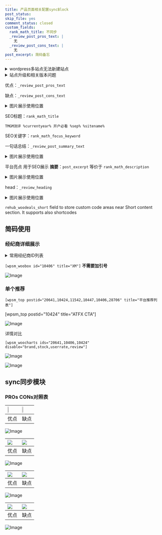 ```yaml
---
title: 产品页面相关配置syncBlock
post_status: 
skip_file: yes
comment_status: closed
custom_fields:
  rank_math_title: 不同步
  _review_post_pros_text: |
    无
  _review_post_cons_text: |
    无
post_excerpt: 简码备忘
---
```

<details><summary>wordpress多站点无法新建站点</summary>

<li>和报错需要清理cookies一样的原因</li>
<li>wp-config.php里面<code>define( 'SUBDOMAIN_INSTALL', false );//子域名安装</code></li>
<li>新建子站点是用<code>define( 'SUBDOMAIN_INSTALL', true);//子域名安装</code> 完成以后，改成<code>false</code></li>
</details>

<details><summary>站点升级和相关版本问题</summary>

<p>wordpress：5.9.9
woocommerce：7.5.1
出现问题的地方：主题选项里面>><strong>Product layout >>compact style</strong></p>
<p>如何出现没有用过的字段 导致无法保存。先导出配置 然后进行修改，后面再次恢复即可。</p>
<p>出现部分字段无法显示时，需要返回默认布局后，对产品进行保存就好了。</p>
<p></p>
</details>

优点：`_review_post_pros_text`

缺点：`_review_post_cons_text`

<details><summary>图片展示使用位置</summary>

<img src="https://prod-files-secure.s3.us-west-2.amazonaws.com/39ed1227-6d7d-4570-be36-9ccd4a2c4241/f51d3d83-55d4-4bdf-9604-f37ec77ab556/Untitled.png?X-Amz-Algorithm=AWS4-HMAC-SHA256&X-Amz-Content-Sha256=UNSIGNED-PAYLOAD&X-Amz-Credential=ASIAZI2LB46656QKN25C%2F20250606%2Fus-west-2%2Fs3%2Faws4_request&X-Amz-Date=20250606T045519Z&X-Amz-Expires=3600&X-Amz-Security-Token=IQoJb3JpZ2luX2VjEH0aCXVzLXdlc3QtMiJHMEUCID7sPIpTv9blVuQsUIvXoUF7%2FE5CjGTxsH%2BBGW12KPPxAiEApMjZmnbqBfkA3R1ugGffO1QVnOa1g%2FCX1s1HHYBlZiIq%2FwMIVhAAGgw2Mzc0MjMxODM4MDUiDNBvqTMN7h4ZoOWEOSrcA18jdB%2Bl9NMxisibcwUknbgsMPUnd3hlXn7Xagmt42u8zShbK6t8SO7gbvkptuL2HvururUYslurkwEJRhRIYxS6rk3u%2FxtKwcVADfL1WsusZfFyDWa2aU1d0OagmD6gpRLTQ9QI%2FT9r1dz9%2Bnzrfj1bwYdmcSnwIatfGF6uAobjMuHs85EzwwAUaBWn0YzldFry%2Bj6%2BhivJev8iPqMnzmO%2BVrRRP4DQ5Jx5UOKmL2ADyPRC88WjdoyZONBFfW1i4ZTHKjmKLv54sCtJ3EfYllGoi%2F3dqAyL72lNgWbwyuVWec8CcTCCCnT1jeLgyj8BAawvqkjywrjYFESoE6nHS1oKu9PPUjwaXHIa%2FI65VU27gHOv9gEuRfRKUhxo%2Fj4%2BHXPXi1hbDPb6DxQYgVqTKOzzkxYFGza4veBgiP7F6K7R19TWf9mzG%2BueGDrtWu%2B8RGkOXlC8nFfcCtp9PXB3tC4ocBJ12EpnhJlmq115cY%2FKo8YsHK6N4FxsiviOiLF%2FVGBA%2FvN7TseI1yAZXaVeNtRVQSdZSqTOh0YCgUWRnAyAyVIqPg3toF7dEw2qk9EFzS66JXyuTnDOEGdN2cWOon%2B77GmN3Qbc4Wcf5VTjHgbNVeGdoQNAgLN46bMdML%2FoicIGOqUBLG0faD5HzYS4j72lnzya25Yx%2FlV9%2BMXVLcqWTmpmnVId7npoBauLsO7ijBnZV3yH8drQGmo21nvsX%2F5u8ttSqjP6WAYoTl00SAHXb8QXdOBian6K5xXBVmZepDo0VKPR2%2BGeOyFVMKIxzZ50RMNJ9rG%2F3aLSLgv02ycaGYoT5MD14ODQDUQIB7qn3%2BnKrBhS7qaTCOFA0nnU9GgcWk00zHj4ttnC&X-Amz-Signature=b7e9c1900dc168c47ee541e2beb94341914ac9d198e54e15fa1a0a6544fe43d8&X-Amz-SignedHeaders=host&x-id=GetObject" alt="Image">
</details>

SEO标题：`rank_math_title`

`TMGM测评 %currentyear% 开户必看 %sep% %sitename%`

SEO关键字：`rank_math_focus_keyword`

一句话总结：`_review_post_summary_text`

<details><summary>图片展示使用位置</summary>

<img src="https://prod-files-secure.s3.us-west-2.amazonaws.com/39ed1227-6d7d-4570-be36-9ccd4a2c4241/4b96a922-296c-4f4e-8630-d1c870cbce01/Untitled.png?X-Amz-Algorithm=AWS4-HMAC-SHA256&X-Amz-Content-Sha256=UNSIGNED-PAYLOAD&X-Amz-Credential=ASIAZI2LB466W5QIW6B2%2F20250606%2Fus-west-2%2Fs3%2Faws4_request&X-Amz-Date=20250606T045519Z&X-Amz-Expires=3600&X-Amz-Security-Token=IQoJb3JpZ2luX2VjEHwaCXVzLXdlc3QtMiJIMEYCIQCXHxI4BCxQERKHc4fQlTU6UaOOR7AaZlMRFvprUsZjzAIhAKT%2BEfJ8jAP9qs72JJwJd3T08Hs5Zyon7tjbQ%2FV4Ho5FKv8DCFUQABoMNjM3NDIzMTgzODA1Igx72Q8468hLFo7WwBEq3AOBGcDQR9mAl5awQIf5ngtOcEOpgmNCJezQFYmr8NhOJwmIOKQ1iYzMzlmiYAhLUFtRdFjKJBgtJJxCcrfLnrkOVAr84D08GjDTv%2BNdOqKUoC3N7OWOhFK69OWCkCY1u%2FKLC3igdgQDZRAKl%2FQv4ai7RWnghfWNhaJdB1wgWW2WSUWekcO4bthBZYDq141I0%2BMoBkFg0WKEQ1pHjRTNPGbhX7vPqzNrnSxFNaAz29CFqHlCR4uoFaVNoDCgboGBwpW47w8CzVVKOx2eBFcUYYkcG1E3e1H15QgKL2LLJuX0vCGKxNJFuhsSCUGpozqXhANyM71X9cq6PC264YC8JnejmHcaEu6GC8ho8ody1Oc7XvtPZGwTZuWk6tlmUbLs5kJNjfnWCroJJVZBCi6oTxExDdYTn8Yg9wr9kcre51JTcpNmn6j8QFWx6IIuT9gAoQxm4ZMfZsafBo8cnZIem%2FwP1e7ybeldj8e4o5l3tQcMLwuM%2FBk1Cp8h6tx5RLbE%2FpPvGG3%2FYuSSCbKl5%2B3Z8cFIYA4uLdFVNoKthW%2FrxCibqGTvx4pKSz2mPQ%2Fs2Uo41UPDTQg4WtcjVo7LJsA6qqF2%2FRW6q7zv%2FodL4KyF7ucGeYk00WGiHsxfo8WVGDDszYnCBjqkAQNFjW3z5YC7rvOItwiUeLcXfCFvpY%2FviTNP%2B520JBPvqyiD%2FMeRzyTs4qa9eo1iZm3c8cscmqoyhpLpg4Dw3rcyMEjDb29FsKXaCa90Cueh6q7Bn3oin%2B%2BWbJu4PIYlYjIf5iBXRDCqdNhOiolgD%2BLuBGBa0%2Fq7kREW45nmLFbIWy8O%2FZT9wrfYU2vPlx8Lz%2BWIw3bjaisertRJB3sqehGk9n7Q&X-Amz-Signature=88a65b262d2088111cb6fa85d91418b7994954f5c0ff918f4d2cb0970a0ab023&X-Amz-SignedHeaders=host&x-id=GetObject" alt="Image">
</details>

平台亮点 用于SEO展示 **摘要**：`post_excerpt`  等价于 `rank_math_description`

<details><summary>图片展示使用位置</summary>

<img src="https://prod-files-secure.s3.us-west-2.amazonaws.com/39ed1227-6d7d-4570-be36-9ccd4a2c4241/1ee11f63-b60a-4dfe-a7a7-d58ff23b5d88/Untitled.png?X-Amz-Algorithm=AWS4-HMAC-SHA256&X-Amz-Content-Sha256=UNSIGNED-PAYLOAD&X-Amz-Credential=ASIAZI2LB4662NHJFS7Q%2F20250606%2Fus-west-2%2Fs3%2Faws4_request&X-Amz-Date=20250606T045519Z&X-Amz-Expires=3600&X-Amz-Security-Token=IQoJb3JpZ2luX2VjEHwaCXVzLXdlc3QtMiJIMEYCIQCQQ32W45IH1Okd8BLSCGx0KvHs2DBwKiYl9O6NvaMaYwIhALVA6nxrIVEhEOAAtm1n6vxV1C4H92wtpSQ20cYmEZcbKv8DCFUQABoMNjM3NDIzMTgzODA1IgxhtkDAhvjj1pk4xF8q3APxP7qsY0loEzcwCgXns3MFwuavDfM03l84T5JXIClfFJLqt1ynom0msT1byVY4YmWPJXHibQ75y2N4%2FMukCfKDVIz7bJYKOPAhQCYSG0pllM7WsB85Ay1iAzlzZmdJv2IB2x0x4GMoT4VQyBEbP4F4sKkuDLuSvgimpi31Zj%2BIMryqZE5X%2FmfEHmjgSWo2eKiRTTkX617eICoH5ouH3ZX7oUIONTuVR9qkkX44fhIH3uldPPRPYGHELl1NDfPtojNqFAJQvgxwGbcCGcGA%2BCBQ3d4YWieKuQaiWDK06DzvlXF9GhF9fRkWU66nPSRMFrp54%2FmdTUfvs2cw8ZU%2FSdx76ldeGSW9RLzGK01MYe4Q6WM60Yai1VGadlaxMnXLsAuXN7VPqNFMF58vo32Lm%2F4wynNwzpqA1ncWzQHT9GXAiiI3FrJa8z5mpXe05nBmlZ6E8kroSWMDFcahB9ezgUqHnRCa2thXsvzLD90f%2FB0eVvtJREigNIEBlfcs8F8548HgAmfLMXj5PMZJI%2Bz98L9iYzq%2FjMTll%2BjSjTrxjmgRlDnQYS38LNHZyZoYOaLJ8hRMyRfYgxyG5PQ%2FirbpbUhKiNEUIYV%2F34qQOqSc%2Fkh55bETtnePhZm0L2DQQjC%2FzYnCBjqkAStbBiNbXRch5FUD3zh7KRjt3fGHEqGEuSt3pAWzBaNBRrztvTKVx9fRNOJ82HbWg5JApEZb7FUv8SbpZnQVX%2BV9%2BAbZ0hN1Zby%2B6QmcsDIg01O%2FbQfdmM2yDI%2BCY0gZE6IHCJPhq%2BNDpL5svt7CGg29st1jt8fAsKOxv%2FpVFZkDFgi3PdsYcuUSHFVS%2BDUSbntCqeiSw5HLdgzvU4KuKx6fbSdv&X-Amz-Signature=5e8c121e76590d985b8c4ea6d3d038dcc2003a0a0ac1b2bfa2ca1218b2251239&X-Amz-SignedHeaders=host&x-id=GetObject" alt="Image">
<img src="https://prod-files-secure.s3.us-west-2.amazonaws.com/39ed1227-6d7d-4570-be36-9ccd4a2c4241/ad4118b5-78d8-4fbe-801e-3b29b5d99c01/Untitled.png?X-Amz-Algorithm=AWS4-HMAC-SHA256&X-Amz-Content-Sha256=UNSIGNED-PAYLOAD&X-Amz-Credential=ASIAZI2LB4662NHJFS7Q%2F20250606%2Fus-west-2%2Fs3%2Faws4_request&X-Amz-Date=20250606T045519Z&X-Amz-Expires=3600&X-Amz-Security-Token=IQoJb3JpZ2luX2VjEHwaCXVzLXdlc3QtMiJIMEYCIQCQQ32W45IH1Okd8BLSCGx0KvHs2DBwKiYl9O6NvaMaYwIhALVA6nxrIVEhEOAAtm1n6vxV1C4H92wtpSQ20cYmEZcbKv8DCFUQABoMNjM3NDIzMTgzODA1IgxhtkDAhvjj1pk4xF8q3APxP7qsY0loEzcwCgXns3MFwuavDfM03l84T5JXIClfFJLqt1ynom0msT1byVY4YmWPJXHibQ75y2N4%2FMukCfKDVIz7bJYKOPAhQCYSG0pllM7WsB85Ay1iAzlzZmdJv2IB2x0x4GMoT4VQyBEbP4F4sKkuDLuSvgimpi31Zj%2BIMryqZE5X%2FmfEHmjgSWo2eKiRTTkX617eICoH5ouH3ZX7oUIONTuVR9qkkX44fhIH3uldPPRPYGHELl1NDfPtojNqFAJQvgxwGbcCGcGA%2BCBQ3d4YWieKuQaiWDK06DzvlXF9GhF9fRkWU66nPSRMFrp54%2FmdTUfvs2cw8ZU%2FSdx76ldeGSW9RLzGK01MYe4Q6WM60Yai1VGadlaxMnXLsAuXN7VPqNFMF58vo32Lm%2F4wynNwzpqA1ncWzQHT9GXAiiI3FrJa8z5mpXe05nBmlZ6E8kroSWMDFcahB9ezgUqHnRCa2thXsvzLD90f%2FB0eVvtJREigNIEBlfcs8F8548HgAmfLMXj5PMZJI%2Bz98L9iYzq%2FjMTll%2BjSjTrxjmgRlDnQYS38LNHZyZoYOaLJ8hRMyRfYgxyG5PQ%2FirbpbUhKiNEUIYV%2F34qQOqSc%2Fkh55bETtnePhZm0L2DQQjC%2FzYnCBjqkAStbBiNbXRch5FUD3zh7KRjt3fGHEqGEuSt3pAWzBaNBRrztvTKVx9fRNOJ82HbWg5JApEZb7FUv8SbpZnQVX%2BV9%2BAbZ0hN1Zby%2B6QmcsDIg01O%2FbQfdmM2yDI%2BCY0gZE6IHCJPhq%2BNDpL5svt7CGg29st1jt8fAsKOxv%2FpVFZkDFgi3PdsYcuUSHFVS%2BDUSbntCqeiSw5HLdgzvU4KuKx6fbSdv&X-Amz-Signature=8f4716504174ea1bb6de5985df9c5023beabfeeab877421b4c453fdb20cc0020&X-Amz-SignedHeaders=host&x-id=GetObject" alt="Image">
<img src="https://prod-files-secure.s3.us-west-2.amazonaws.com/39ed1227-6d7d-4570-be36-9ccd4a2c4241/a38cf7c9-a79c-4b64-9e94-13589fe0758b/Untitled.png?X-Amz-Algorithm=AWS4-HMAC-SHA256&X-Amz-Content-Sha256=UNSIGNED-PAYLOAD&X-Amz-Credential=ASIAZI2LB4662NHJFS7Q%2F20250606%2Fus-west-2%2Fs3%2Faws4_request&X-Amz-Date=20250606T045519Z&X-Amz-Expires=3600&X-Amz-Security-Token=IQoJb3JpZ2luX2VjEHwaCXVzLXdlc3QtMiJIMEYCIQCQQ32W45IH1Okd8BLSCGx0KvHs2DBwKiYl9O6NvaMaYwIhALVA6nxrIVEhEOAAtm1n6vxV1C4H92wtpSQ20cYmEZcbKv8DCFUQABoMNjM3NDIzMTgzODA1IgxhtkDAhvjj1pk4xF8q3APxP7qsY0loEzcwCgXns3MFwuavDfM03l84T5JXIClfFJLqt1ynom0msT1byVY4YmWPJXHibQ75y2N4%2FMukCfKDVIz7bJYKOPAhQCYSG0pllM7WsB85Ay1iAzlzZmdJv2IB2x0x4GMoT4VQyBEbP4F4sKkuDLuSvgimpi31Zj%2BIMryqZE5X%2FmfEHmjgSWo2eKiRTTkX617eICoH5ouH3ZX7oUIONTuVR9qkkX44fhIH3uldPPRPYGHELl1NDfPtojNqFAJQvgxwGbcCGcGA%2BCBQ3d4YWieKuQaiWDK06DzvlXF9GhF9fRkWU66nPSRMFrp54%2FmdTUfvs2cw8ZU%2FSdx76ldeGSW9RLzGK01MYe4Q6WM60Yai1VGadlaxMnXLsAuXN7VPqNFMF58vo32Lm%2F4wynNwzpqA1ncWzQHT9GXAiiI3FrJa8z5mpXe05nBmlZ6E8kroSWMDFcahB9ezgUqHnRCa2thXsvzLD90f%2FB0eVvtJREigNIEBlfcs8F8548HgAmfLMXj5PMZJI%2Bz98L9iYzq%2FjMTll%2BjSjTrxjmgRlDnQYS38LNHZyZoYOaLJ8hRMyRfYgxyG5PQ%2FirbpbUhKiNEUIYV%2F34qQOqSc%2Fkh55bETtnePhZm0L2DQQjC%2FzYnCBjqkAStbBiNbXRch5FUD3zh7KRjt3fGHEqGEuSt3pAWzBaNBRrztvTKVx9fRNOJ82HbWg5JApEZb7FUv8SbpZnQVX%2BV9%2BAbZ0hN1Zby%2B6QmcsDIg01O%2FbQfdmM2yDI%2BCY0gZE6IHCJPhq%2BNDpL5svt7CGg29st1jt8fAsKOxv%2FpVFZkDFgi3PdsYcuUSHFVS%2BDUSbntCqeiSw5HLdgzvU4KuKx6fbSdv&X-Amz-Signature=c1ab4742610997bec0d89ec37e81fecb9073e9887024a49967d1516a63d008e8&X-Amz-SignedHeaders=host&x-id=GetObject" alt="Image">
<img src="https://prod-files-secure.s3.us-west-2.amazonaws.com/39ed1227-6d7d-4570-be36-9ccd4a2c4241/7da6fc1e-d2ac-42ae-8c75-cb5749aa18f6/Untitled.png?X-Amz-Algorithm=AWS4-HMAC-SHA256&X-Amz-Content-Sha256=UNSIGNED-PAYLOAD&X-Amz-Credential=ASIAZI2LB4662NHJFS7Q%2F20250606%2Fus-west-2%2Fs3%2Faws4_request&X-Amz-Date=20250606T045519Z&X-Amz-Expires=3600&X-Amz-Security-Token=IQoJb3JpZ2luX2VjEHwaCXVzLXdlc3QtMiJIMEYCIQCQQ32W45IH1Okd8BLSCGx0KvHs2DBwKiYl9O6NvaMaYwIhALVA6nxrIVEhEOAAtm1n6vxV1C4H92wtpSQ20cYmEZcbKv8DCFUQABoMNjM3NDIzMTgzODA1IgxhtkDAhvjj1pk4xF8q3APxP7qsY0loEzcwCgXns3MFwuavDfM03l84T5JXIClfFJLqt1ynom0msT1byVY4YmWPJXHibQ75y2N4%2FMukCfKDVIz7bJYKOPAhQCYSG0pllM7WsB85Ay1iAzlzZmdJv2IB2x0x4GMoT4VQyBEbP4F4sKkuDLuSvgimpi31Zj%2BIMryqZE5X%2FmfEHmjgSWo2eKiRTTkX617eICoH5ouH3ZX7oUIONTuVR9qkkX44fhIH3uldPPRPYGHELl1NDfPtojNqFAJQvgxwGbcCGcGA%2BCBQ3d4YWieKuQaiWDK06DzvlXF9GhF9fRkWU66nPSRMFrp54%2FmdTUfvs2cw8ZU%2FSdx76ldeGSW9RLzGK01MYe4Q6WM60Yai1VGadlaxMnXLsAuXN7VPqNFMF58vo32Lm%2F4wynNwzpqA1ncWzQHT9GXAiiI3FrJa8z5mpXe05nBmlZ6E8kroSWMDFcahB9ezgUqHnRCa2thXsvzLD90f%2FB0eVvtJREigNIEBlfcs8F8548HgAmfLMXj5PMZJI%2Bz98L9iYzq%2FjMTll%2BjSjTrxjmgRlDnQYS38LNHZyZoYOaLJ8hRMyRfYgxyG5PQ%2FirbpbUhKiNEUIYV%2F34qQOqSc%2Fkh55bETtnePhZm0L2DQQjC%2FzYnCBjqkAStbBiNbXRch5FUD3zh7KRjt3fGHEqGEuSt3pAWzBaNBRrztvTKVx9fRNOJ82HbWg5JApEZb7FUv8SbpZnQVX%2BV9%2BAbZ0hN1Zby%2B6QmcsDIg01O%2FbQfdmM2yDI%2BCY0gZE6IHCJPhq%2BNDpL5svt7CGg29st1jt8fAsKOxv%2FpVFZkDFgi3PdsYcuUSHFVS%2BDUSbntCqeiSw5HLdgzvU4KuKx6fbSdv&X-Amz-Signature=898001461b966d10556e37df8f6c57263cd10c1c2e66445f914def975a447b54&X-Amz-SignedHeaders=host&x-id=GetObject" alt="Image">
<img src="https://prod-files-secure.s3.us-west-2.amazonaws.com/39ed1227-6d7d-4570-be36-9ccd4a2c4241/7e97f40a-eaee-47f5-b2f9-475f96808fa7/Untitled.png?X-Amz-Algorithm=AWS4-HMAC-SHA256&X-Amz-Content-Sha256=UNSIGNED-PAYLOAD&X-Amz-Credential=ASIAZI2LB4662NHJFS7Q%2F20250606%2Fus-west-2%2Fs3%2Faws4_request&X-Amz-Date=20250606T045519Z&X-Amz-Expires=3600&X-Amz-Security-Token=IQoJb3JpZ2luX2VjEHwaCXVzLXdlc3QtMiJIMEYCIQCQQ32W45IH1Okd8BLSCGx0KvHs2DBwKiYl9O6NvaMaYwIhALVA6nxrIVEhEOAAtm1n6vxV1C4H92wtpSQ20cYmEZcbKv8DCFUQABoMNjM3NDIzMTgzODA1IgxhtkDAhvjj1pk4xF8q3APxP7qsY0loEzcwCgXns3MFwuavDfM03l84T5JXIClfFJLqt1ynom0msT1byVY4YmWPJXHibQ75y2N4%2FMukCfKDVIz7bJYKOPAhQCYSG0pllM7WsB85Ay1iAzlzZmdJv2IB2x0x4GMoT4VQyBEbP4F4sKkuDLuSvgimpi31Zj%2BIMryqZE5X%2FmfEHmjgSWo2eKiRTTkX617eICoH5ouH3ZX7oUIONTuVR9qkkX44fhIH3uldPPRPYGHELl1NDfPtojNqFAJQvgxwGbcCGcGA%2BCBQ3d4YWieKuQaiWDK06DzvlXF9GhF9fRkWU66nPSRMFrp54%2FmdTUfvs2cw8ZU%2FSdx76ldeGSW9RLzGK01MYe4Q6WM60Yai1VGadlaxMnXLsAuXN7VPqNFMF58vo32Lm%2F4wynNwzpqA1ncWzQHT9GXAiiI3FrJa8z5mpXe05nBmlZ6E8kroSWMDFcahB9ezgUqHnRCa2thXsvzLD90f%2FB0eVvtJREigNIEBlfcs8F8548HgAmfLMXj5PMZJI%2Bz98L9iYzq%2FjMTll%2BjSjTrxjmgRlDnQYS38LNHZyZoYOaLJ8hRMyRfYgxyG5PQ%2FirbpbUhKiNEUIYV%2F34qQOqSc%2Fkh55bETtnePhZm0L2DQQjC%2FzYnCBjqkAStbBiNbXRch5FUD3zh7KRjt3fGHEqGEuSt3pAWzBaNBRrztvTKVx9fRNOJ82HbWg5JApEZb7FUv8SbpZnQVX%2BV9%2BAbZ0hN1Zby%2B6QmcsDIg01O%2FbQfdmM2yDI%2BCY0gZE6IHCJPhq%2BNDpL5svt7CGg29st1jt8fAsKOxv%2FpVFZkDFgi3PdsYcuUSHFVS%2BDUSbntCqeiSw5HLdgzvU4KuKx6fbSdv&X-Amz-Signature=630995eb4c15ac880f1b990f5347cd3946d5c1e212d1d7bf1cf0fd74cf283d59&X-Amz-SignedHeaders=host&x-id=GetObject" alt="Image">
</details>

head：`_review_heading`

<details><summary>图片展示使用位置</summary>

<img src="https://prod-files-secure.s3.us-west-2.amazonaws.com/39ed1227-6d7d-4570-be36-9ccd4a2c4241/3a4650ad-9887-415c-889a-edd51fa54f27/Untitled.png?X-Amz-Algorithm=AWS4-HMAC-SHA256&X-Amz-Content-Sha256=UNSIGNED-PAYLOAD&X-Amz-Credential=ASIAZI2LB466YGUCVBPK%2F20250606%2Fus-west-2%2Fs3%2Faws4_request&X-Amz-Date=20250606T045521Z&X-Amz-Expires=3600&X-Amz-Security-Token=IQoJb3JpZ2luX2VjEH0aCXVzLXdlc3QtMiJIMEYCIQCbdOfNeqQoomrW5sI9VqdUkZ3EOxONvYVLLDyENFVgQAIhAPOg1fNcR04ww4ShBxTP631Fvq%2Bsohzut5ETFUjik4d4Kv8DCFYQABoMNjM3NDIzMTgzODA1IgyX%2FiETpSZsgte7LC4q3APSAyhMS%2Bhj%2FqlkZwZsppj4GkkE5HWcFGXFYPrLvIFTr8gr%2BwwygldDgtFJ%2B0siqY6qSaif1tBGPcghp05FLmL%2FazNgVXdTYefup4rabMjVpaY6xqDbNMBzUBagtOnNS2boZbjSgbxA143%2FQNWBPsdfkWjJocENygFyuoLHqGrO7GinAkIkpVAUlxwLTIQ8c8PbkFKX1gM0TJJOvV%2FoO6deHB4dx03zn3YxVlrPKzwqBVavwjoiP9CESvuSc7lmWh%2FQD6s%2BQh%2F2bA9QMbMM8xmBg4rbXE09TBL1WHRLS2PkFPb%2FV2g%2B2fcAGghFxH7utGSBAjIjU%2BrSsiyhHwHgsH0U8JbNcfl%2BAN0tJ2pcV1906vUJT%2BJbH4CQPMSR7as9PWRD0STtNS9id6jp3S3jqYaw9U7%2Bt6j0qUQ200FctR0liYUaWrsbfkr0NFaAja5264CqvFZZBhKrKwYGfrrfZI96gugkvWVNZL7gHPEJBypUFFk6THLD9%2BzQdJ6tYxhgHAVW7defDRIXC8XpZAe%2FiR2454PRLJr7C8cccj%2BWuBOZuxSNoePCNo5l1XoRpghRo0RnTiyFGwiwRLHkIgwXhG6wnhhjEQ%2FKu2pDrSedewLF8Bx5Dpeao%2BUUsrGwMDCl6InCBjqkAY7%2BHclr9%2BgayOJKIKjtJkljma43XPfsXIMGmuHzGXf%2B8%2FwTzlHXOvJGe9r8%2FQwaQ5XfL7YFxbJXD8vRH8Ov3jlaGuB1UTK9wmNUChrGImMU4AgEpdDltSbibWtLZn1x3lCnzPwtbF5Mv8MBzWs6%2BurRf2Nn88bLKjcEVQ6lRapMpKjW6KRjRRA5t8XW1U%2FjdTKZIniAPDRDK6mZkiYvftEEYISa&X-Amz-Signature=a0c457f90477735427605ee96b9d957f5746e102346312f1a3a32c2fe5b3ffe1&X-Amz-SignedHeaders=host&x-id=GetObject" alt="Image">
</details>

`rehub_woodeals_short`	field to store custom code areas near Short content section. It supports also shortcodes



## 简码使用

### 经纪商详细展示

<details><summary>常用经纪商ID列表</summary>

<pre><code class="php">嘉盛 ===> 20641  [wpsm_woobox id="20641" title="嘉盛"]
易信easymarkets ===> 11542  [wpsm_woobox id="11542" title="易信easymarkets"]
ATFX外汇 ===> 10424  [wpsm_woobox id="10424" title="ATFX"]
XM ===> 10406  [wpsm_woobox id="10406" title="XM"]
TMGM ===> 29622  [wpsm_woobox id="29622" title="TMGM"]
HYCM ===> 10447  [wpsm_woobox id="10447" title="HYCM"]
fpmarkets澳福外汇 ===> 20639  [wpsm_woobox id="20639" title="fpmarkets澳福外汇"]</code></pre>
</details>

`[wpsm_woobox id="10406" title="XM"]` **不需要加引号**

![Image](https://prod-files-secure.s3.us-west-2.amazonaws.com/39ed1227-6d7d-4570-be36-9ccd4a2c4241/4f898f9d-0fa7-4e43-acd3-ac6bc7be575a/Untitled.png?X-Amz-Algorithm=AWS4-HMAC-SHA256&X-Amz-Content-Sha256=UNSIGNED-PAYLOAD&X-Amz-Credential=ASIAZI2LB466XJ5OQ2YH%2F20250606%2Fus-west-2%2Fs3%2Faws4_request&X-Amz-Date=20250606T045517Z&X-Amz-Expires=3600&X-Amz-Security-Token=IQoJb3JpZ2luX2VjEH0aCXVzLXdlc3QtMiJHMEUCIHu0XLjVujimxTDZCLX%2F4QNdCWosQ5UtCV1eJzprc%2FVkAiEA4YeJ8RooR%2BbO9jDxbT4Zwv1VQ0Dt9Zm0qNFHv66N9Ksq%2FwMIVhAAGgw2Mzc0MjMxODM4MDUiDHgnbPK6VT7Xn%2Fh5VCrcA37rTuHobBSxwSM8ar%2B5d1AbP3sB2fhMbY0qXuh7Bk7hysd0AE16cdCVxDzk2QHe7cPk5rZDu3eGWC776a%2FIfoTJi7PJNS9B1%2FySLgY1bSVJ8xAohynnVBLr6LzoWf0QhvRyCOmre5w1ai9QUTRrmdAUKCetcFgoRXXirG1mZ06Mnhh5XtLA%2BNNBGfM99ceOZoofwlmPLkvpi3DR%2BOoKYVbrTnT1nx6deu2pTyxq2cxNKeytCsZroUcDAiSjDVZq5Pz1gCR50pFszcQi1j0k%2BuWG6rRxM4wfSqdVZ6IxcNeDA8siP7jdcLHFrbsMkD2mPTrQodENDypjEa1PYNPNOTRNvqogLArnBcDOF4vHRX1hor81lfP%2Fn9EUP4fU%2Ftsz5RKfqr%2FeIFu%2FTYBSszhF0mIibjsjnUVZr6s%2Bajm6VmLSBtJcxOlxCewEixarp%2F3EqNSbYTmfzYHIp38PDwYgEN86KWwijxsNTcU0FbUMPvlZO7zFzYKDixCGPbklTFJ1E%2F3H0iF5y7hansxiKNF9lk7flcffFOjYnrIG02HXK9rXIk%2Fd7vmjKry%2FUJX3%2BeHaxs76SgD7Hg2DSjjR0BRAhBNIvNdVCfOxyi8SeLfyjCz72CrAtmFiGMm8Y9M%2BML%2FoicIGOqUBXCTvf9W5NpMDo%2BdTKFrv6dMkR%2BYzzXDpGlt0Gn507DpfI72VE3r%2F5XV6o3GKzmh8OUPaufOa1KTR%2FmOhLbG2u3CZyiM2rwuOWa%2BYJ6xZfxI49tN7Grr9V04nUxEBeK8q%2FnxgdeKpjxIhE7Ura0Lv88Xu1GQU4AjZYRNFDVi7sOP6JLpFKbso57q9EduWlQjIUY9XFu3%2FCWvywUeexP755jPRaus7&X-Amz-Signature=b129406522d9cf98cfc3030ea7a834ca3e364598765c8bbb2e096b6757edb6fc&X-Amz-SignedHeaders=host&x-id=GetObject)

### 单个推荐
`[wpsm_top postid="20641,10424,11542,10447,10406,28706" title="平台推荐列表"]`

[wpsm_top postid="10424" title="ATFX CTA"]

![Image](https://prod-files-secure.s3.us-west-2.amazonaws.com/39ed1227-6d7d-4570-be36-9ccd4a2c4241/5ac620dc-51a8-48b6-b55d-91f47299193c/Untitled.png?X-Amz-Algorithm=AWS4-HMAC-SHA256&X-Amz-Content-Sha256=UNSIGNED-PAYLOAD&X-Amz-Credential=ASIAZI2LB466XJ5OQ2YH%2F20250606%2Fus-west-2%2Fs3%2Faws4_request&X-Amz-Date=20250606T045517Z&X-Amz-Expires=3600&X-Amz-Security-Token=IQoJb3JpZ2luX2VjEH0aCXVzLXdlc3QtMiJHMEUCIHu0XLjVujimxTDZCLX%2F4QNdCWosQ5UtCV1eJzprc%2FVkAiEA4YeJ8RooR%2BbO9jDxbT4Zwv1VQ0Dt9Zm0qNFHv66N9Ksq%2FwMIVhAAGgw2Mzc0MjMxODM4MDUiDHgnbPK6VT7Xn%2Fh5VCrcA37rTuHobBSxwSM8ar%2B5d1AbP3sB2fhMbY0qXuh7Bk7hysd0AE16cdCVxDzk2QHe7cPk5rZDu3eGWC776a%2FIfoTJi7PJNS9B1%2FySLgY1bSVJ8xAohynnVBLr6LzoWf0QhvRyCOmre5w1ai9QUTRrmdAUKCetcFgoRXXirG1mZ06Mnhh5XtLA%2BNNBGfM99ceOZoofwlmPLkvpi3DR%2BOoKYVbrTnT1nx6deu2pTyxq2cxNKeytCsZroUcDAiSjDVZq5Pz1gCR50pFszcQi1j0k%2BuWG6rRxM4wfSqdVZ6IxcNeDA8siP7jdcLHFrbsMkD2mPTrQodENDypjEa1PYNPNOTRNvqogLArnBcDOF4vHRX1hor81lfP%2Fn9EUP4fU%2Ftsz5RKfqr%2FeIFu%2FTYBSszhF0mIibjsjnUVZr6s%2Bajm6VmLSBtJcxOlxCewEixarp%2F3EqNSbYTmfzYHIp38PDwYgEN86KWwijxsNTcU0FbUMPvlZO7zFzYKDixCGPbklTFJ1E%2F3H0iF5y7hansxiKNF9lk7flcffFOjYnrIG02HXK9rXIk%2Fd7vmjKry%2FUJX3%2BeHaxs76SgD7Hg2DSjjR0BRAhBNIvNdVCfOxyi8SeLfyjCz72CrAtmFiGMm8Y9M%2BML%2FoicIGOqUBXCTvf9W5NpMDo%2BdTKFrv6dMkR%2BYzzXDpGlt0Gn507DpfI72VE3r%2F5XV6o3GKzmh8OUPaufOa1KTR%2FmOhLbG2u3CZyiM2rwuOWa%2BYJ6xZfxI49tN7Grr9V04nUxEBeK8q%2FnxgdeKpjxIhE7Ura0Lv88Xu1GQU4AjZYRNFDVi7sOP6JLpFKbso57q9EduWlQjIUY9XFu3%2FCWvywUeexP755jPRaus7&X-Amz-Signature=b2411878f4224791034a78afc7fdb5c4015393e2a7f5a71ae050716649c7764d&X-Amz-SignedHeaders=host&x-id=GetObject)

详情对比

`[wpsm_woocharts ids="20641,10406,10424" disable="brand,stock,userrate,review"]`

![Image](https://prod-files-secure.s3.us-west-2.amazonaws.com/39ed1227-6d7d-4570-be36-9ccd4a2c4241/bf3ba45f-b9f3-4295-8aef-b4a495fd25f4/Untitled.png?X-Amz-Algorithm=AWS4-HMAC-SHA256&X-Amz-Content-Sha256=UNSIGNED-PAYLOAD&X-Amz-Credential=ASIAZI2LB466XJ5OQ2YH%2F20250606%2Fus-west-2%2Fs3%2Faws4_request&X-Amz-Date=20250606T045517Z&X-Amz-Expires=3600&X-Amz-Security-Token=IQoJb3JpZ2luX2VjEH0aCXVzLXdlc3QtMiJHMEUCIHu0XLjVujimxTDZCLX%2F4QNdCWosQ5UtCV1eJzprc%2FVkAiEA4YeJ8RooR%2BbO9jDxbT4Zwv1VQ0Dt9Zm0qNFHv66N9Ksq%2FwMIVhAAGgw2Mzc0MjMxODM4MDUiDHgnbPK6VT7Xn%2Fh5VCrcA37rTuHobBSxwSM8ar%2B5d1AbP3sB2fhMbY0qXuh7Bk7hysd0AE16cdCVxDzk2QHe7cPk5rZDu3eGWC776a%2FIfoTJi7PJNS9B1%2FySLgY1bSVJ8xAohynnVBLr6LzoWf0QhvRyCOmre5w1ai9QUTRrmdAUKCetcFgoRXXirG1mZ06Mnhh5XtLA%2BNNBGfM99ceOZoofwlmPLkvpi3DR%2BOoKYVbrTnT1nx6deu2pTyxq2cxNKeytCsZroUcDAiSjDVZq5Pz1gCR50pFszcQi1j0k%2BuWG6rRxM4wfSqdVZ6IxcNeDA8siP7jdcLHFrbsMkD2mPTrQodENDypjEa1PYNPNOTRNvqogLArnBcDOF4vHRX1hor81lfP%2Fn9EUP4fU%2Ftsz5RKfqr%2FeIFu%2FTYBSszhF0mIibjsjnUVZr6s%2Bajm6VmLSBtJcxOlxCewEixarp%2F3EqNSbYTmfzYHIp38PDwYgEN86KWwijxsNTcU0FbUMPvlZO7zFzYKDixCGPbklTFJ1E%2F3H0iF5y7hansxiKNF9lk7flcffFOjYnrIG02HXK9rXIk%2Fd7vmjKry%2FUJX3%2BeHaxs76SgD7Hg2DSjjR0BRAhBNIvNdVCfOxyi8SeLfyjCz72CrAtmFiGMm8Y9M%2BML%2FoicIGOqUBXCTvf9W5NpMDo%2BdTKFrv6dMkR%2BYzzXDpGlt0Gn507DpfI72VE3r%2F5XV6o3GKzmh8OUPaufOa1KTR%2FmOhLbG2u3CZyiM2rwuOWa%2BYJ6xZfxI49tN7Grr9V04nUxEBeK8q%2FnxgdeKpjxIhE7Ura0Lv88Xu1GQU4AjZYRNFDVi7sOP6JLpFKbso57q9EduWlQjIUY9XFu3%2FCWvywUeexP755jPRaus7&X-Amz-Signature=6aac4dd484c404c0d5f0235b521dc19d60fe2180fd94844d96e3d4fab520485e&X-Amz-SignedHeaders=host&x-id=GetObject)

![Image](https://prod-files-secure.s3.us-west-2.amazonaws.com/39ed1227-6d7d-4570-be36-9ccd4a2c4241/30bc56ef-f383-4b48-9768-2ebc9e436ec0/Untitled.png?X-Amz-Algorithm=AWS4-HMAC-SHA256&X-Amz-Content-Sha256=UNSIGNED-PAYLOAD&X-Amz-Credential=ASIAZI2LB466XJ5OQ2YH%2F20250606%2Fus-west-2%2Fs3%2Faws4_request&X-Amz-Date=20250606T045517Z&X-Amz-Expires=3600&X-Amz-Security-Token=IQoJb3JpZ2luX2VjEH0aCXVzLXdlc3QtMiJHMEUCIHu0XLjVujimxTDZCLX%2F4QNdCWosQ5UtCV1eJzprc%2FVkAiEA4YeJ8RooR%2BbO9jDxbT4Zwv1VQ0Dt9Zm0qNFHv66N9Ksq%2FwMIVhAAGgw2Mzc0MjMxODM4MDUiDHgnbPK6VT7Xn%2Fh5VCrcA37rTuHobBSxwSM8ar%2B5d1AbP3sB2fhMbY0qXuh7Bk7hysd0AE16cdCVxDzk2QHe7cPk5rZDu3eGWC776a%2FIfoTJi7PJNS9B1%2FySLgY1bSVJ8xAohynnVBLr6LzoWf0QhvRyCOmre5w1ai9QUTRrmdAUKCetcFgoRXXirG1mZ06Mnhh5XtLA%2BNNBGfM99ceOZoofwlmPLkvpi3DR%2BOoKYVbrTnT1nx6deu2pTyxq2cxNKeytCsZroUcDAiSjDVZq5Pz1gCR50pFszcQi1j0k%2BuWG6rRxM4wfSqdVZ6IxcNeDA8siP7jdcLHFrbsMkD2mPTrQodENDypjEa1PYNPNOTRNvqogLArnBcDOF4vHRX1hor81lfP%2Fn9EUP4fU%2Ftsz5RKfqr%2FeIFu%2FTYBSszhF0mIibjsjnUVZr6s%2Bajm6VmLSBtJcxOlxCewEixarp%2F3EqNSbYTmfzYHIp38PDwYgEN86KWwijxsNTcU0FbUMPvlZO7zFzYKDixCGPbklTFJ1E%2F3H0iF5y7hansxiKNF9lk7flcffFOjYnrIG02HXK9rXIk%2Fd7vmjKry%2FUJX3%2BeHaxs76SgD7Hg2DSjjR0BRAhBNIvNdVCfOxyi8SeLfyjCz72CrAtmFiGMm8Y9M%2BML%2FoicIGOqUBXCTvf9W5NpMDo%2BdTKFrv6dMkR%2BYzzXDpGlt0Gn507DpfI72VE3r%2F5XV6o3GKzmh8OUPaufOa1KTR%2FmOhLbG2u3CZyiM2rwuOWa%2BYJ6xZfxI49tN7Grr9V04nUxEBeK8q%2FnxgdeKpjxIhE7Ura0Lv88Xu1GQU4AjZYRNFDVi7sOP6JLpFKbso57q9EduWlQjIUY9XFu3%2FCWvywUeexP755jPRaus7&X-Amz-Signature=e4b0e6552a03801e3c73c92e877e651dadbde2c2fba2062ce56134c4e676483f&X-Amz-SignedHeaders=host&x-id=GetObject)

## sync同步模块

### PROs CONs对照表

| <img src="https://cdn.ifttt.fun/gh/jarlin8/OSS@main/icons/customize/pros.svg" height="auto" width="37.3%"> | <img src="https://cdn.ifttt.fun/gh/jarlin8/OSS@main/icons/customize/cons.svg" height="auto" width="28.8%"> |
| :--- | :--- |
| 优点 | 缺点 |

![Image](https://prod-files-secure.s3.us-west-2.amazonaws.com/39ed1227-6d7d-4570-be36-9ccd4a2c4241/8742b755-dfb5-4004-9a5f-d6e561664bd8/Untitled.png?X-Amz-Algorithm=AWS4-HMAC-SHA256&X-Amz-Content-Sha256=UNSIGNED-PAYLOAD&X-Amz-Credential=ASIAZI2LB466XJ5OQ2YH%2F20250606%2Fus-west-2%2Fs3%2Faws4_request&X-Amz-Date=20250606T045517Z&X-Amz-Expires=3600&X-Amz-Security-Token=IQoJb3JpZ2luX2VjEH0aCXVzLXdlc3QtMiJHMEUCIHu0XLjVujimxTDZCLX%2F4QNdCWosQ5UtCV1eJzprc%2FVkAiEA4YeJ8RooR%2BbO9jDxbT4Zwv1VQ0Dt9Zm0qNFHv66N9Ksq%2FwMIVhAAGgw2Mzc0MjMxODM4MDUiDHgnbPK6VT7Xn%2Fh5VCrcA37rTuHobBSxwSM8ar%2B5d1AbP3sB2fhMbY0qXuh7Bk7hysd0AE16cdCVxDzk2QHe7cPk5rZDu3eGWC776a%2FIfoTJi7PJNS9B1%2FySLgY1bSVJ8xAohynnVBLr6LzoWf0QhvRyCOmre5w1ai9QUTRrmdAUKCetcFgoRXXirG1mZ06Mnhh5XtLA%2BNNBGfM99ceOZoofwlmPLkvpi3DR%2BOoKYVbrTnT1nx6deu2pTyxq2cxNKeytCsZroUcDAiSjDVZq5Pz1gCR50pFszcQi1j0k%2BuWG6rRxM4wfSqdVZ6IxcNeDA8siP7jdcLHFrbsMkD2mPTrQodENDypjEa1PYNPNOTRNvqogLArnBcDOF4vHRX1hor81lfP%2Fn9EUP4fU%2Ftsz5RKfqr%2FeIFu%2FTYBSszhF0mIibjsjnUVZr6s%2Bajm6VmLSBtJcxOlxCewEixarp%2F3EqNSbYTmfzYHIp38PDwYgEN86KWwijxsNTcU0FbUMPvlZO7zFzYKDixCGPbklTFJ1E%2F3H0iF5y7hansxiKNF9lk7flcffFOjYnrIG02HXK9rXIk%2Fd7vmjKry%2FUJX3%2BeHaxs76SgD7Hg2DSjjR0BRAhBNIvNdVCfOxyi8SeLfyjCz72CrAtmFiGMm8Y9M%2BML%2FoicIGOqUBXCTvf9W5NpMDo%2BdTKFrv6dMkR%2BYzzXDpGlt0Gn507DpfI72VE3r%2F5XV6o3GKzmh8OUPaufOa1KTR%2FmOhLbG2u3CZyiM2rwuOWa%2BYJ6xZfxI49tN7Grr9V04nUxEBeK8q%2FnxgdeKpjxIhE7Ura0Lv88Xu1GQU4AjZYRNFDVi7sOP6JLpFKbso57q9EduWlQjIUY9XFu3%2FCWvywUeexP755jPRaus7&X-Amz-Signature=008f169cbebbcad7482f633c1572c02022944d04f83cc4953a21626c1920e811&X-Amz-SignedHeaders=host&x-id=GetObject)

| <img src="https://cdn.ifttt.fun/gh/jarlin8/OSS@main/icons/customize/pros1.svg" height="auto"> | <img src="https://cdn.ifttt.fun/gh/jarlin8/OSS@main/icons/customize/cons1.svg" height="auto"> |
| :--- | :--- |
| 优点 | 缺点 |

![Image](https://prod-files-secure.s3.us-west-2.amazonaws.com/39ed1227-6d7d-4570-be36-9ccd4a2c4241/806358f8-c9c4-4e17-bb35-c6c76a5397a5/Untitled.png?X-Amz-Algorithm=AWS4-HMAC-SHA256&X-Amz-Content-Sha256=UNSIGNED-PAYLOAD&X-Amz-Credential=ASIAZI2LB466XJ5OQ2YH%2F20250606%2Fus-west-2%2Fs3%2Faws4_request&X-Amz-Date=20250606T045517Z&X-Amz-Expires=3600&X-Amz-Security-Token=IQoJb3JpZ2luX2VjEH0aCXVzLXdlc3QtMiJHMEUCIHu0XLjVujimxTDZCLX%2F4QNdCWosQ5UtCV1eJzprc%2FVkAiEA4YeJ8RooR%2BbO9jDxbT4Zwv1VQ0Dt9Zm0qNFHv66N9Ksq%2FwMIVhAAGgw2Mzc0MjMxODM4MDUiDHgnbPK6VT7Xn%2Fh5VCrcA37rTuHobBSxwSM8ar%2B5d1AbP3sB2fhMbY0qXuh7Bk7hysd0AE16cdCVxDzk2QHe7cPk5rZDu3eGWC776a%2FIfoTJi7PJNS9B1%2FySLgY1bSVJ8xAohynnVBLr6LzoWf0QhvRyCOmre5w1ai9QUTRrmdAUKCetcFgoRXXirG1mZ06Mnhh5XtLA%2BNNBGfM99ceOZoofwlmPLkvpi3DR%2BOoKYVbrTnT1nx6deu2pTyxq2cxNKeytCsZroUcDAiSjDVZq5Pz1gCR50pFszcQi1j0k%2BuWG6rRxM4wfSqdVZ6IxcNeDA8siP7jdcLHFrbsMkD2mPTrQodENDypjEa1PYNPNOTRNvqogLArnBcDOF4vHRX1hor81lfP%2Fn9EUP4fU%2Ftsz5RKfqr%2FeIFu%2FTYBSszhF0mIibjsjnUVZr6s%2Bajm6VmLSBtJcxOlxCewEixarp%2F3EqNSbYTmfzYHIp38PDwYgEN86KWwijxsNTcU0FbUMPvlZO7zFzYKDixCGPbklTFJ1E%2F3H0iF5y7hansxiKNF9lk7flcffFOjYnrIG02HXK9rXIk%2Fd7vmjKry%2FUJX3%2BeHaxs76SgD7Hg2DSjjR0BRAhBNIvNdVCfOxyi8SeLfyjCz72CrAtmFiGMm8Y9M%2BML%2FoicIGOqUBXCTvf9W5NpMDo%2BdTKFrv6dMkR%2BYzzXDpGlt0Gn507DpfI72VE3r%2F5XV6o3GKzmh8OUPaufOa1KTR%2FmOhLbG2u3CZyiM2rwuOWa%2BYJ6xZfxI49tN7Grr9V04nUxEBeK8q%2FnxgdeKpjxIhE7Ura0Lv88Xu1GQU4AjZYRNFDVi7sOP6JLpFKbso57q9EduWlQjIUY9XFu3%2FCWvywUeexP755jPRaus7&X-Amz-Signature=7c2d827aa64d2fdd3de69b80963ade8a870b65c7fb0e1f445b6102108e9ae7ce&X-Amz-SignedHeaders=host&x-id=GetObject)

| <img src="https://cdn.ifttt.fun/gh/jarlin8/OSS@main/icons/customize/pros2.svg" height="auto"> | <img src="https://cdn.ifttt.fun/gh/jarlin8/OSS@main/icons/customize/cons2.svg" height="auto"> |
| :--- | :--- |
| 优点 | 缺点 |

![Image](https://prod-files-secure.s3.us-west-2.amazonaws.com/39ed1227-6d7d-4570-be36-9ccd4a2c4241/a9245ec9-70dd-4005-b534-0d54315fc5f3/Untitled.png?X-Amz-Algorithm=AWS4-HMAC-SHA256&X-Amz-Content-Sha256=UNSIGNED-PAYLOAD&X-Amz-Credential=ASIAZI2LB466XJ5OQ2YH%2F20250606%2Fus-west-2%2Fs3%2Faws4_request&X-Amz-Date=20250606T045517Z&X-Amz-Expires=3600&X-Amz-Security-Token=IQoJb3JpZ2luX2VjEH0aCXVzLXdlc3QtMiJHMEUCIHu0XLjVujimxTDZCLX%2F4QNdCWosQ5UtCV1eJzprc%2FVkAiEA4YeJ8RooR%2BbO9jDxbT4Zwv1VQ0Dt9Zm0qNFHv66N9Ksq%2FwMIVhAAGgw2Mzc0MjMxODM4MDUiDHgnbPK6VT7Xn%2Fh5VCrcA37rTuHobBSxwSM8ar%2B5d1AbP3sB2fhMbY0qXuh7Bk7hysd0AE16cdCVxDzk2QHe7cPk5rZDu3eGWC776a%2FIfoTJi7PJNS9B1%2FySLgY1bSVJ8xAohynnVBLr6LzoWf0QhvRyCOmre5w1ai9QUTRrmdAUKCetcFgoRXXirG1mZ06Mnhh5XtLA%2BNNBGfM99ceOZoofwlmPLkvpi3DR%2BOoKYVbrTnT1nx6deu2pTyxq2cxNKeytCsZroUcDAiSjDVZq5Pz1gCR50pFszcQi1j0k%2BuWG6rRxM4wfSqdVZ6IxcNeDA8siP7jdcLHFrbsMkD2mPTrQodENDypjEa1PYNPNOTRNvqogLArnBcDOF4vHRX1hor81lfP%2Fn9EUP4fU%2Ftsz5RKfqr%2FeIFu%2FTYBSszhF0mIibjsjnUVZr6s%2Bajm6VmLSBtJcxOlxCewEixarp%2F3EqNSbYTmfzYHIp38PDwYgEN86KWwijxsNTcU0FbUMPvlZO7zFzYKDixCGPbklTFJ1E%2F3H0iF5y7hansxiKNF9lk7flcffFOjYnrIG02HXK9rXIk%2Fd7vmjKry%2FUJX3%2BeHaxs76SgD7Hg2DSjjR0BRAhBNIvNdVCfOxyi8SeLfyjCz72CrAtmFiGMm8Y9M%2BML%2FoicIGOqUBXCTvf9W5NpMDo%2BdTKFrv6dMkR%2BYzzXDpGlt0Gn507DpfI72VE3r%2F5XV6o3GKzmh8OUPaufOa1KTR%2FmOhLbG2u3CZyiM2rwuOWa%2BYJ6xZfxI49tN7Grr9V04nUxEBeK8q%2FnxgdeKpjxIhE7Ura0Lv88Xu1GQU4AjZYRNFDVi7sOP6JLpFKbso57q9EduWlQjIUY9XFu3%2FCWvywUeexP755jPRaus7&X-Amz-Signature=b250a96c04ecfe9157176663e5961d16e74436c5b1426ac2a9e4f7981eab82a5&X-Amz-SignedHeaders=host&x-id=GetObject)

| <img src="https://cdn.ifttt.fun/gh/jarlin8/OSS@main/icons/customize/pros3.svg" height="auto"> | <img src="https://cdn.ifttt.fun/gh/jarlin8/OSS@main/icons/customize/cons3.svg" height="auto"> |
| :--- | :--- |
| 优点 | 缺点 |

![Image](https://prod-files-secure.s3.us-west-2.amazonaws.com/39ed1227-6d7d-4570-be36-9ccd4a2c4241/e1e580a2-2e5c-4780-9ff4-19c318fc2284/Untitled.png?X-Amz-Algorithm=AWS4-HMAC-SHA256&X-Amz-Content-Sha256=UNSIGNED-PAYLOAD&X-Amz-Credential=ASIAZI2LB466XJ5OQ2YH%2F20250606%2Fus-west-2%2Fs3%2Faws4_request&X-Amz-Date=20250606T045517Z&X-Amz-Expires=3600&X-Amz-Security-Token=IQoJb3JpZ2luX2VjEH0aCXVzLXdlc3QtMiJHMEUCIHu0XLjVujimxTDZCLX%2F4QNdCWosQ5UtCV1eJzprc%2FVkAiEA4YeJ8RooR%2BbO9jDxbT4Zwv1VQ0Dt9Zm0qNFHv66N9Ksq%2FwMIVhAAGgw2Mzc0MjMxODM4MDUiDHgnbPK6VT7Xn%2Fh5VCrcA37rTuHobBSxwSM8ar%2B5d1AbP3sB2fhMbY0qXuh7Bk7hysd0AE16cdCVxDzk2QHe7cPk5rZDu3eGWC776a%2FIfoTJi7PJNS9B1%2FySLgY1bSVJ8xAohynnVBLr6LzoWf0QhvRyCOmre5w1ai9QUTRrmdAUKCetcFgoRXXirG1mZ06Mnhh5XtLA%2BNNBGfM99ceOZoofwlmPLkvpi3DR%2BOoKYVbrTnT1nx6deu2pTyxq2cxNKeytCsZroUcDAiSjDVZq5Pz1gCR50pFszcQi1j0k%2BuWG6rRxM4wfSqdVZ6IxcNeDA8siP7jdcLHFrbsMkD2mPTrQodENDypjEa1PYNPNOTRNvqogLArnBcDOF4vHRX1hor81lfP%2Fn9EUP4fU%2Ftsz5RKfqr%2FeIFu%2FTYBSszhF0mIibjsjnUVZr6s%2Bajm6VmLSBtJcxOlxCewEixarp%2F3EqNSbYTmfzYHIp38PDwYgEN86KWwijxsNTcU0FbUMPvlZO7zFzYKDixCGPbklTFJ1E%2F3H0iF5y7hansxiKNF9lk7flcffFOjYnrIG02HXK9rXIk%2Fd7vmjKry%2FUJX3%2BeHaxs76SgD7Hg2DSjjR0BRAhBNIvNdVCfOxyi8SeLfyjCz72CrAtmFiGMm8Y9M%2BML%2FoicIGOqUBXCTvf9W5NpMDo%2BdTKFrv6dMkR%2BYzzXDpGlt0Gn507DpfI72VE3r%2F5XV6o3GKzmh8OUPaufOa1KTR%2FmOhLbG2u3CZyiM2rwuOWa%2BYJ6xZfxI49tN7Grr9V04nUxEBeK8q%2FnxgdeKpjxIhE7Ura0Lv88Xu1GQU4AjZYRNFDVi7sOP6JLpFKbso57q9EduWlQjIUY9XFu3%2FCWvywUeexP755jPRaus7&X-Amz-Signature=aee28658edd59250928ab83f0a464d08a25e8ca7a0019a599a6cb51417673cc0&X-Amz-SignedHeaders=host&x-id=GetObject)